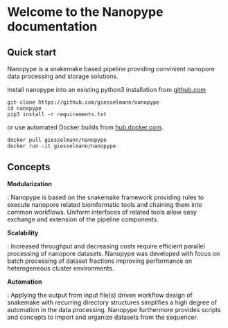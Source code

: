 # Welcome to the Nanopype documentation

## Quick start

Nanopype is a snakemake based pipeline providing convinient nanopore data processing and storage solutions.

Install nanopype into an existing python3 installation from [github.com](https://github.com/giesselmann/nanopype/) 

    git clone https://github.com/giesselmann/nanopype
    cd nanopype
    pip3 install -r requirements.txt

or use automated Docker builds from [hub.docker.com](https://hub.docker.com/r/giesselmann/nanopype/).

    docker pull giesselmann/nanopype
    docker run -it giesselmann/nanopype
	
## Concepts

**Modularization**

:	Nanopype is based on the snakemake framework providing rules to execute nanopore related bioinformatic tools and chaining them into common workflows. Uniform interfaces of related tools allow easy exchange and extension of the pipeline components.

**Scalability**

:	Increased throughput and decreasing costs require efficient parallel processing of nanopore datasets. Nanopype was developed with focus on batch processing of dataset fractions improving performance on heterogeneous cluster environments.

**Automation**

:	Applying the output from input file(s) driven workflow design of snakemake with recurring directory structures simplifies a high degree of automation in the data processing. Nanopype furthermore provides scripts and concepts to import and organize datasets from the sequencer.



